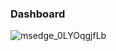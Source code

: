 <h3>Dashboard</h3>

![msedge_0LYOqgjfLb](https://github.com/vamsi4845/gmo_dashboard/assets/39260099/06058d8b-1899-4883-a6d5-e8edc03ba16d)
